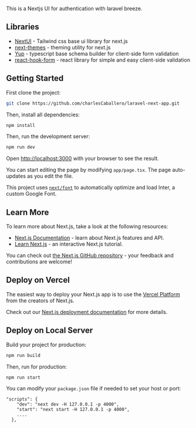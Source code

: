 This is a Nextjs UI for authentication with laravel breeze.

## Libraries

- [NextUI](https://nextui.org/docs/guide/installation) - Tailwind css base ui library for next.js <br>
- [next-themes](https://nextui.org/docs/guide/installation) - theming utility for next.js <br>
- [Yup](https://www.npmjs.com/package/yup) - typescript base schema builder for client-side form validation <br>
- [react-hook-form](https://react-hook-form.com/) - react library for simple and easy client-side validation<br>

## Getting Started

First clone the project:

```bash
git clone https://github.com/charlesCaballero/laravel-next-app.git
```

Then, install all dependencies:

```bash
npm install
```

Then, run the development server:

```bash
npm run dev
```

Open [http://localhost:3000](http://localhost:3000) with your browser to see the result.

You can start editing the page by modifying `app/page.tsx`. The page auto-updates as you edit the file.

This project uses [`next/font`](https://nextjs.org/docs/basic-features/font-optimization) to automatically optimize and load Inter, a custom Google Font.

## Learn More

To learn more about Next.js, take a look at the following resources:

- [Next.js Documentation](https://nextjs.org/docs) - learn about Next.js features and API.
- [Learn Next.js](https://nextjs.org/learn) - an interactive Next.js tutorial.

You can check out [the Next.js GitHub repository](https://github.com/vercel/next.js/) - your feedback and contributions are welcome!

## Deploy on Vercel

The easiest way to deploy your Next.js app is to use the [Vercel Platform](https://vercel.com/new?utm_medium=default-template&filter=next.js&utm_source=create-next-app&utm_campaign=create-next-app-readme) from the creators of Next.js.

Check out our [Next.js deployment documentation](https://nextjs.org/docs/deployment) for more details.

## Deploy on Local Server

Build your project for production:

```bash
npm run build
```

Then, run for production:

```bash
npm run start
```

You can modify your `package.json` file if needed to set your host or port: <br>

```
"scripts": {
    "dev": "next dev -H 127.0.0.1 -p 4000",
    "start": "next start -H 127.0.0.1 -p 4000",
    ....
  },
```

